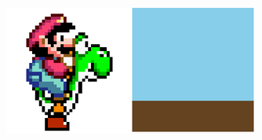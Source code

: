 <p align="center" style="position: relative; display: inline-block;">
  <!-- Imagen del escenario (SVG) -->
  <img src="https://raw.githubusercontent.com/alalju/alalju/main/escenario.svg" style="position: relative; z-index: 1;">
  
  <!-- Imagen de Mario (GIF) -->
  <img src="https://raw.githubusercontent.com/alalju/alalju/main/mario.gif" style="position: absolute; top: 0; left: 0; z-index: 2;">
</p>
